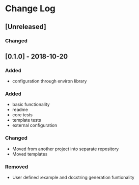 # Change Log

## [Unreleased]

### Changed

## [0.1.0] - 2018-10-20
### Added
- configuration through environ library

### Added
- basic functionality
- readme
- core tests
- template tests
- external configuration

### Changed 
- Moved from another project into separate repository
- Moved templates

### Removed 
- User defined :example and docstring generation funtionality

[0.1.1]: https://github.com/michaelleachim/akronim/compare/0.1.0...HEAD
